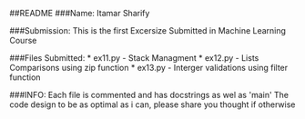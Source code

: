 ##README
###Name:
    Itamar Sharify

###Submission:
    This is the first Excersize Submitted in Machine Learning Course

###Files Submitted:
    * ex11.py - Stack Managment
    * ex12.py - Lists Comparisons using zip function
    * ex13.py - Interger validations using filter function

###INFO:
    Each file is commented and has docstrings as wel as 'main'
    The code design to be as optimal as i can, please share you thought if otherwise 